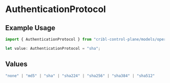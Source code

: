 # AuthenticationProtocol

## Example Usage

```typescript
import { AuthenticationProtocol } from "cribl-control-plane/models/operations";

let value: AuthenticationProtocol = "sha";
```

## Values

```typescript
"none" | "md5" | "sha" | "sha224" | "sha256" | "sha384" | "sha512"
```